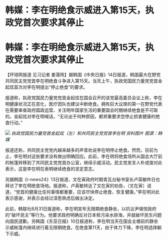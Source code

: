 # 韩媒：李在明绝食示威进入第15天，执政党首次要求其停止

# 韩媒：李在明绝食示威进入第15天，执政党首次要求其停止

【环球网报道 见习记者
姜蔼玲】据韩国《中央日报》14日报道，韩国最大在野党共同民主党党首李在明绝食斗争进入第15天。当天上午，执政党国民力量党党首金起炫首次对李在明提出“停止绝食”的要求。

报道称，执政党国民力量党党首金起炫在国会召开的该党最高委员会议上称，李在明健康状况正在恶化，医疗团队也建议中断绝食。拥有巨大议席的第一在野党代表在需要审查政府国政运营、关注明年国家生活的重要国会时期继续绝食是不可取的。金起炫对李在明喊话，“无论出于何种原因，都郑重要求您停止损害健康的绝食行动。”

![](https://inews.gtimg.com/om_bt/ONqIxu9aSEWI3qJ8AtDC7kTFnnEBKqSkLxs7GcV55ksOEAA/1000)
_执政党国民力量党首金起炫（左）和共同民主党党首李在明 资料图片 图源：韩媒_

报道还称，共同民主党党内越来越多的声音劝说李在明停止绝食。然而，目前为止，李在明对这些要求没有做出明确回应。此前，李在明将绝食场所从国会大厅前的帐篷转移到了共同民主党党首办公室，继续示威活动。民主党发言人朴成俊对此表示，这是李在明在表明继续绝食的坚定意志。

另据韩国《i-news24》13日报道，文在寅政府时期青瓦台秘书室长卢英敏昨日也拜访了李在明绝食场地。报道称，卢英敏转达了文在寅的劝告，（文在寅）说道，“党首的健康比任何事情都重要，应该尽快停止绝食，恢复健康。”李在明对此表示感谢，并表示会经过深思熟虑后做出决定。

此前，韩联社8月31日报道称，李在明宣布无限期绝食静坐，以抗议尹锡悦政府的“破坏民主”等行为。他要求政府明确反对日本核污染水排海，并就破坏民生问题向国民道歉。另韩国《东亚日报》10日报道称，李在明当天在国会主楼前的静坐示威帐篷内继续进行着无限期绝食。在绝食第11天，由于体力下降，李在明选择躺下示威。

